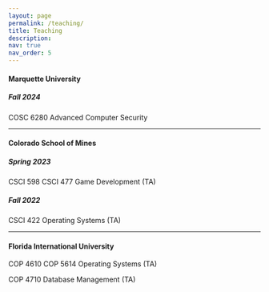 ```yaml
---
layout: page
permalink: /teaching/
title: Teaching
description: 
nav: true
nav_order: 5
---
```


#### Marquette University
##### Fall 2024
COSC 6280 Advanced Computer Security

----------

#### Colorado School of Mines
##### Spring 2023 
CSCI 598 CSCI 477 Game Development (TA)
##### Fall 2022
CSCI 422 Operating Systems (TA)

----------

#### Florida International University
COP 4610 COP 5614 Operating Systems (TA)

COP 4710 Database Management (TA)

